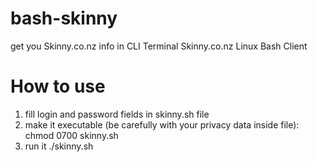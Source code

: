 bash-skinny
===========

get you Skinny.co.nz info in CLI Terminal
Skinny.co.nz Linux Bash Client

How to use
==========
 1. fill login and password fields in skinny.sh file
 2. make it executable (be carefully with your privacy data inside file): chmod 0700 skinny.sh
 3. run it ./skinny.sh
